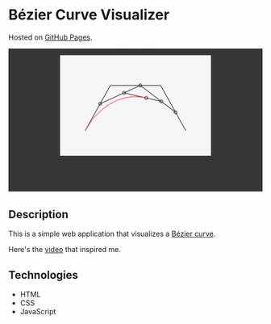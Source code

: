 # Bézier Curve Visualizer

Hosted on [GitHub Pages](https://viggostrom.github.io/bezierCurve/).

![Screenshot](screenshots/curve.png)

## Description
This is a simple web application that visualizes a [Bézier curve](https://en.wikipedia.org/wiki/B%C3%A9zier_curve).

Here's the [video](https://youtu.be/jvPPXbo87ds) that inspired me. 

## Technologies
- HTML
- CSS
- JavaScript
